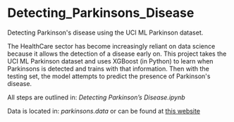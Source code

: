 # Detecting_Parkinsons_Disease
Detecting Parkinson's disease using the UCI ML Parkinson dataset.

The HealthCare sector has become increasingly reliant on data science because it allows the detection of a disease early on. This project takes the UCI ML Parkinson dataset and uses XGBoost (in Python) to learn when Parkinsons is detected and trains with that information. Then with the testing set, the model attempts to predict the presence of Parkinson's disease.

All steps are outlined in: *Detecting Parkinson’s Disease.ipynb*

Data is located in: *parkinsons.data* or can be found at [this website](https://archive.ics.uci.edu/ml/machine-learning-databases/parkinsons/telemonitoring/)
